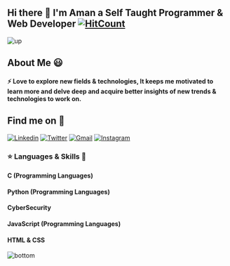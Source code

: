 ## Hi there 👋 I'm Aman a Self Taught Programmer & Web Developer [![HitCount](http://hits.dwyl.com/aman-raza/aman-raza.svg)](http://hits.dwyl.com/aman-raza/aman-raza)
![up](https://png2.cleanpng.com/sh/217ebfc361319835628260caadacddb1/L0KzQYm3U8ExN5x7j5H0aYP2gLBuTgBieJZ3RdRAboTsfri0kPFzfKoye95ycD3kgsW0gB9td6MyfNdsb4LkhLr9hb1paZ9sgdDwLXbvcbi0kPlkfKZ3feU2NXHkQ7boVslmOWQ7S6Q3OUS7SIK9VMkyPWM1Tqs6OEG6SYO5Vb5xdpg=/kisspng-paper-bunting-party-clip-art-color-decorative-hanging-flag-pictures-5aa3ea69e13632.9488164915206918179225.png)
## About Me :smiley: 
#### :zap: Love to explore new fields & technologies, It keeps me motivated to learn more and delve deep and acquire better insights of new trends & technologies to work on.

## Find me on :mag_right: 

<a href="https://www.linkedin.com/in/aman-r-558b38186/" target="_blank"><img src="https://img.shields.io/badge/-Linkedin-blue?style=flat-square&logo=Linkedin&logoColor=white" alt="Linkedin"></a> 
<a href="https://twitter.com/_amanraza" target="_blank"><img src="https://img.shields.io/badge/-Twitter-1ca0f1?style=flat-square&labelColor=1ca0f1&logo=twitter&logoColor=white" alt="Twitter"></a> 
<a href="mailto:amanraza1234@gmail.com" target="_blank"><img src="https://img.shields.io/badge/-Gmail-c14438?style=flat-square&logo=Gmail&logoColor=white" alt="Gmail"></a>
<a href="https://instagram.com/amanrazaonline/" target="_blank"><img src="https://img.shields.io/badge/-Instagram-C13584?style=flat-square&labelColor=C13584&logo=instagram&logoColor=white" alt="Instagram"></a>

### :star: Languages & Skills :dart:

#### C (Programming Languages)
#### Python (Programming Languages)
#### CyberSecurity
#### JavaScript (Programming Languages)
#### HTML & CSS

![bottom](https://png2.cleanpng.com/sh/d950a5ebede9dcb9055ddb5b33d80d4d/L0KzQYm3UsE6N5RwfZH0aYP2gLBuTgNqdJl0jdd9dHWwc7r7mgNkaaFqRdRAaXznebBuTflkd58ye9H1b4Kwc7r7mb1jfZpxfNt3Zz3rf73zjCcuapJog9l7b4XxdH68gchjP2Q1S9Y5ZHa7SXA7Usg0PWE8TqMAMUmzSIm6WMc5PWY7RuJ3Zx==/kisspng-silhouette-cityscape-building-icon-color-city-building-hollow-background-5a8b7303d0df89.4283507615190883878556.png)
